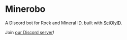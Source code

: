 # Minerobo

A Discord bot for Rock and Mineral ID, built with [SciOlyID](https://github.com/tctree333/SciOly-ID).

Join [our Discord server](https://discord.gg/2HbshwGjnm)!
